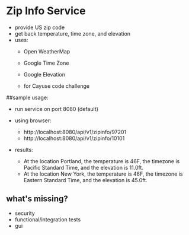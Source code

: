 # Zip Info Service
* provide US zip code
* get back temperature, time zone, and elevation
* uses:
    * Open WeatherMap
    * Google Time Zone
    * Google Elevation
    
    * for Cayuse code challenge 

##sample usage:
* run service on port 8080 (default)
* using browser:
    * http://localhost:8080/api/v1/zipinfo/97201
    * http://localhost:8080/api/v1/zipinfo/10101
    
* results:
    * At the location Portland, the temperature is 46F, the timezone is Pacific Standard Time, and the elevation is 11.0ft.
    * At the location New York, the temperature is 46F, the timezone is Eastern Standard Time, and the elevation is 45.0ft.
        
## what's missing?
* security
* functional/integration tests
* gui